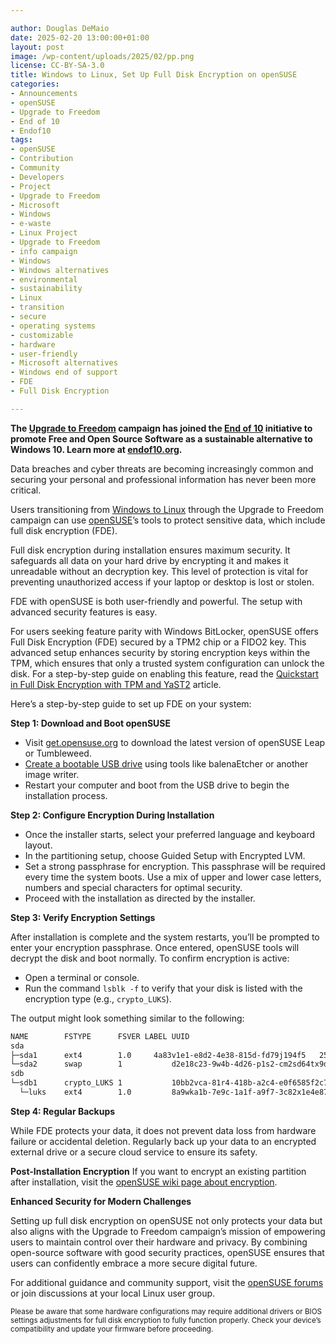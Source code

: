 ```yaml
---

author: Douglas DeMaio
date: 2025-02-20 13:00:00+01:00
layout: post
image: /wp-content/uploads/2025/02/pp.png
license: CC-BY-SA-3.0
title: Windows to Linux, Set Up Full Disk Encryption on openSUSE
categories:
- Announcements
- openSUSE
- Upgrade to Freedom
- End of 10
- Endof10
tags:
- openSUSE
- Contribution
- Community
- Developers
- Project
- Upgrade to Freedom
- Microsoft
- Windows
- e-waste
- Linux Project
- Upgrade to Freedom 
- info campaign
- Windows
- Windows alternatives
- environmental 
- sustainability
- Linux 
- transition
- secure 
- operating systems 
- customizable 
- hardware
- user-friendly 
- Microsoft alternatives
- Windows end of support
- FDE
- Full Disk Encryption

---
```


**The [Upgrade to Freedom](https://news.opensuse.org/category/upgrade-to-freedom) campaign has joined the [End of 10](https://endof10.org) initiative to promote Free and Open Source Software as a sustainable alternative to Windows 10. Learn more at [endof10.org](https://endof10.org).**

Data breaches and cyber threats are becoming increasingly common and securing your personal and professional information has never been more critical.

Users transitioning from [Windows to Linux](https://news.opensuse.org/2024/11/26/transition-from-windows-step-by-step/) through the Upgrade to Freedom campaign can use [openSUSE](https://get.opensuse.org/)’s tools to protect sensitive data, which include full disk encryption (FDE).

Full disk encryption during installation ensures maximum security. It safeguards all data on your hard drive by encrypting it and makes it unreadable without an decryption key. This level of protection is vital for preventing unauthorized access if your laptop or desktop is lost or stolen.

FDE with openSUSE is both user-friendly and powerful. The setup with advanced security features is easy. 

For users seeking feature parity with Windows BitLocker, openSUSE offers Full Disk Encryption (FDE) secured by a TPM2 chip or a FIDO2 key. This advanced setup enhances security by storing encryption keys within the TPM, which ensures that only a trusted system configuration can unlock the disk. For a step-by-step guide on enabling this feature, read the [Quickstart in Full Disk Encryption with TPM and YaST2](https://news.opensuse.org/2024/09/20/quickstart-fde-yast2/) article.

Here’s a step-by-step guide to set up FDE on your system:

**Step 1: Download and Boot openSUSE**

  - Visit [get.opensuse.org](https://get.opensuse.org/) to download the latest version of openSUSE Leap or Tumbleweed.
  - [Create a bootable USB drive](https://news.opensuse.org/2024/11/20/upgrade-to-freedom-the-switch-from-windows/) using tools like balenaEtcher or another image writer.
  - Restart your computer and boot from the USB drive to begin the installation process.
 
**Step 2: Configure Encryption During Installation**

  - Once the installer starts, select your preferred language and keyboard layout.
  - In the partitioning setup, choose Guided Setup with Encrypted LVM.
  - Set a strong passphrase for encryption. This passphrase will be required every time the system boots. Use a mix of upper and lower case letters, numbers and special characters for optimal security.
  - Proceed with the installation as directed by the installer.
 
**Step 3: Verify Encryption Settings**

After installation is complete and the system restarts, you’ll be prompted to enter your encryption passphrase. Once entered, openSUSE tools will decrypt the disk and boot normally. To confirm encryption is active:

  - Open a terminal or console.
  - Run the command `lsblk -f` to verify that your disk is listed with the encryption type (e.g., `crypto_LUKS`).

The output might look something similar to the following:

```bash
NAME        FSTYPE      FSVER LABEL UUID                                   FSAVAIL FSUSE% MOUNTPOINT
sda                                                                                     
├─sda1      ext4        1.0     4a83v1e1-e8d2-4e38-815d-fd79j194f5   25G    30%    /
└─sda2      swap        1           d2e18c23-9w4b-4d26-p1s2-cm2sd64tx9de                
sdb                                                                                     
└─sdb1      crypto_LUKS 1           10bb2vca-81r4-418b-a2c4-e0f6585f2c7a                
  └─luks    ext4        1.0         8a9wka1b-7e9c-1a1f-a9f7-3c82x1e4e87f   150G    10%    /mnt/data
```
 
**Step 4: Regular Backups**

While FDE protects your data, it does not prevent data loss from hardware failure or accidental deletion. Regularly back up your data to an encrypted external drive or a secure cloud service to ensure its safety.

**Post-Installation Encryption**
If you want to encrypt an existing partition after installation, visit the [openSUSE wiki page about encryption](https://en.opensuse.org/SDB:Encrypted_filesystems#Manually_creating_new_LUKS_volume).

**Enhanced Security for Modern Challenges**

Setting up full disk encryption on openSUSE not only protects your data but also aligns with the Upgrade to Freedom campaign’s mission of empowering users to maintain control over their hardware and privacy. By combining open-source software with good security practices, openSUSE ensures that users can confidently embrace a more secure digital future.

For additional guidance and community support, visit the [openSUSE forums](https://forums.opensuse.org/) or join discussions at your local Linux user group.

<small> Please be aware that some hardware configurations may require additional drivers or BIOS settings adjustments for full disk encryption to fully function properly. Check your device’s compatibility and update your firmware before proceeding. </small>

<meta name="openSUSE, Open Source, development, Windows 10 end of support, Linux transition, Upgrade to Freedom campaign, Linux distributions, e-waste reduction, hardware sustainability, Ubuntu, Fedora, AlmaLinux, environmental benefits, secure operating systems, customizable Linux, Joanna Murzyn, KDE Akademy, electronic waste, open source, Linux alternatives, computer longevity, user-friendly Linux, live tutorials, ISO installation, Leap, Tumbleweed, Linux gaming, Linux for developers" content="HTML,CSS,XML,JavaScript">



